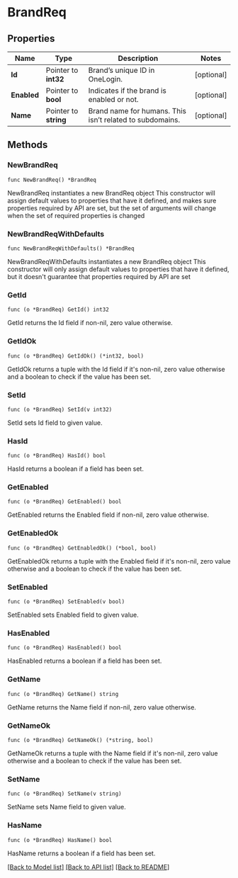 # BrandReq

## Properties

Name | Type | Description | Notes
------------ | ------------- | ------------- | -------------
**Id** | Pointer to **int32** | Brand’s unique ID in OneLogin. | [optional] 
**Enabled** | Pointer to **bool** | Indicates if the brand is enabled or not. | [optional] 
**Name** | Pointer to **string** | Brand name for humans. This isn’t related to subdomains. | [optional] 

## Methods

### NewBrandReq

`func NewBrandReq() *BrandReq`

NewBrandReq instantiates a new BrandReq object
This constructor will assign default values to properties that have it defined,
and makes sure properties required by API are set, but the set of arguments
will change when the set of required properties is changed

### NewBrandReqWithDefaults

`func NewBrandReqWithDefaults() *BrandReq`

NewBrandReqWithDefaults instantiates a new BrandReq object
This constructor will only assign default values to properties that have it defined,
but it doesn't guarantee that properties required by API are set

### GetId

`func (o *BrandReq) GetId() int32`

GetId returns the Id field if non-nil, zero value otherwise.

### GetIdOk

`func (o *BrandReq) GetIdOk() (*int32, bool)`

GetIdOk returns a tuple with the Id field if it's non-nil, zero value otherwise
and a boolean to check if the value has been set.

### SetId

`func (o *BrandReq) SetId(v int32)`

SetId sets Id field to given value.

### HasId

`func (o *BrandReq) HasId() bool`

HasId returns a boolean if a field has been set.

### GetEnabled

`func (o *BrandReq) GetEnabled() bool`

GetEnabled returns the Enabled field if non-nil, zero value otherwise.

### GetEnabledOk

`func (o *BrandReq) GetEnabledOk() (*bool, bool)`

GetEnabledOk returns a tuple with the Enabled field if it's non-nil, zero value otherwise
and a boolean to check if the value has been set.

### SetEnabled

`func (o *BrandReq) SetEnabled(v bool)`

SetEnabled sets Enabled field to given value.

### HasEnabled

`func (o *BrandReq) HasEnabled() bool`

HasEnabled returns a boolean if a field has been set.

### GetName

`func (o *BrandReq) GetName() string`

GetName returns the Name field if non-nil, zero value otherwise.

### GetNameOk

`func (o *BrandReq) GetNameOk() (*string, bool)`

GetNameOk returns a tuple with the Name field if it's non-nil, zero value otherwise
and a boolean to check if the value has been set.

### SetName

`func (o *BrandReq) SetName(v string)`

SetName sets Name field to given value.

### HasName

`func (o *BrandReq) HasName() bool`

HasName returns a boolean if a field has been set.


[[Back to Model list]](../README.md#documentation-for-models) [[Back to API list]](../README.md#documentation-for-api-endpoints) [[Back to README]](../README.md)


